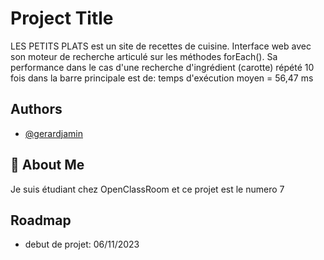 
# Project Title

LES PETITS PLATS est un site de recettes de cuisine.
Interface web avec son moteur de recherche articulé sur les méthodes forEach().
Sa performance dans le cas d'une recherche d'ingrédient (carotte) 
répété 10 fois dans la barre principale est de:
temps d'exécution moyen = 56,47 ms

## Authors

- [@gerardjamin]( https://github.com/gerardjamin/les-petits-plats.git)


## 🚀 About Me
Je suis étudiant chez OpenClassRoom et ce projet est le numero 7


## Roadmap

- debut de projet: 06/11/2023




